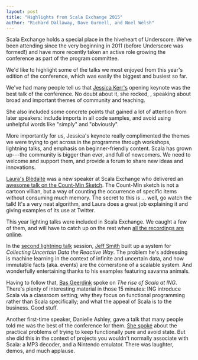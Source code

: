 ```yaml
---
layout: post
title: "Highlights from Scala Exchange 2015"
author: "Richard Dallaway, Dave Gurnell, and Noel Welsh"
---
```


Scala Exchange holds a special place in the hiveheart of Underscore. We've been attending since the very beginning in 2011 (before Underscore was formed!) and have more recently taken an active role growing the conference as part of the program committee.

We'd like to highlight some of the talks we most enjoyed from this year's edition of the conference, which was easily the biggest and busiest so far.

We've had many people tell us that [Jessica Kerr's][jessitron] opening keynote was the best talk of the conference. No doubt about it, she rocked, , speaking about broad and important themes of community and teaching.

She also included some concrete points that gained a lot of attention from later speakers: include imports in all code samples, and avoid using unhelpful words like "simply" and "obviously".

More importantly for us, Jessica's keynote really complimented the themes we were trying to get across in the programme through workshops, lightning talks, and emphasis on beginner-friendly content. Scala has grown up---the community is bigger than ever, and full of newcomers. We need to welcome and support them, and provide a forum to share new ideas and innovations.

[Laura's Blėdaitė][lrb] was a new speaker at Scala Exchange who delivered an [awesome talk on the Count-Min Sketch][count-min]. The Count-Min sketch is not a cartoon villian, but a way of counting the occurrence of specific items without consuming much memory. The secret to this is ... well, go watch the talk! It's a very neat algorithm, and Laura does a great job explaining it and giving examples of its use at Twitter. 

This year lighting talks were included in Scala Exchange. We caught a few of them, and will have to catch up on the rest when [all the recordings are online][videos].

In the [second lightning talk][lt2] session, [Jeff Smith][jeffsmith] built up a system for _Collecting Uncertain Data the Reactive Way_. The problem he's addressing is machine learning in the context of infinite and uncertain data, and how immutable facts (aka. events) are the cornerstone of a scalable system.  And wonderfully entertaining thanks to his examples featuring savanna animals.

Having to follow that, [Bas Geerdink][bas] spoke on _The rise of Scala at ING_. There's plenty of interesting material in those 15 minutes: ING introduce Scala via a classroom setting; why they focus on functional programming rather than Scala specifically; and what the appeal of Scala is to the business.  Good stuff.

Another first-time speaker, Danielle Ashley, gave a talk that many people told me was the best of the conference for them. [She spoke][inappropriate] about the practical problems of trying to keep functionally pure and avoid state. But she did this in the context of projects you wouldn't normally associate with Scala: a MP3 decoder, and a Nintendo emulator. There was laughter, demos, and much applause. 


[inappropriate]: https://skillsmatter.com/skillscasts/6846-inappropriate-applications-for-scala

[lt2]: https://skillsmatter.com/skillscasts/7038-lightning-talks-2
[videos]: https://skillsmatter.com/conferences/6862-scala-exchange-2015#skillscasts
[jeffsmith]: https://twitter.com/jeffksmithjr
[bas]: https://www.linkedin.com/profile/in/geerdink

[sx]: http://scala.exchange
[jessitron]: https://twitter.com/jessitron
[lrb]: https://twitter.com/__lrb__
[count-min]: https://skillsmatter.com/skillscasts/6844-count-min-sketch-in-real-data-applications
